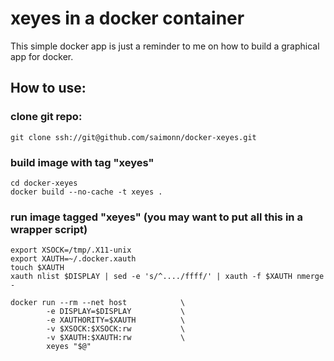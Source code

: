 xeyes in a docker container
===========================

This simple docker app is just a reminder to me on how to build a graphical app for docker.


## How to use:

### clone git repo:
```
git clone ssh://git@github.com/saimonn/docker-xeyes.git
```

### build image with tag "xeyes"
```
cd docker-xeyes
docker build --no-cache -t xeyes .
```

### run image tagged "xeyes" (you may want to put all this in a wrapper script)
```
export XSOCK=/tmp/.X11-unix
export XAUTH=~/.docker.xauth
touch $XAUTH
xauth nlist $DISPLAY | sed -e 's/^..../ffff/' | xauth -f $XAUTH nmerge -

docker run --rm --net host            \
        -e DISPLAY=$DISPLAY           \
        -e XAUTHORITY=$XAUTH          \
        -v $XSOCK:$XSOCK:rw           \
        -v $XAUTH:$XAUTH:rw           \
        xeyes "$@"

```
